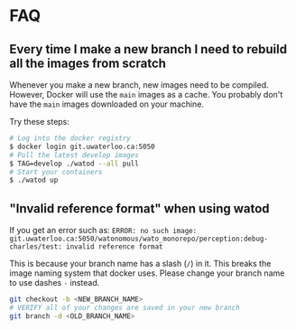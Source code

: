 # FAQ
## Every time I make a new branch I need to rebuild all the images from scratch

Whenever you make a new branch, new images need to be compiled. However, Docker will use the `main` images as a cache. You probably don't have the `main` images downloaded on your machine.

Try these steps:

```bash
# Log into the docker registry
$ docker login git.uwaterloo.ca:5050
# Pull the latest develop images
$ TAG=develop ./watod --all pull
# Start your containers
$ ./watod up
```

## "Invalid reference format" when using watod

If you get an error such as: `ERROR: no such image: git.uwaterloo.ca:5050/watonomous/wato_monorepo/perception:debug-charles/test: invalid reference format`

This is because your branch name has a slash (`/`) in it. This breaks the image naming system that docker uses. Please change your branch name to use dashes `-` instead.

```bash
git checkout -b <NEW_BRANCH_NAME>
# VERIFY all of your changes are saved in your new branch
git branch -d <OLD_BRANCH_NAME>
```
